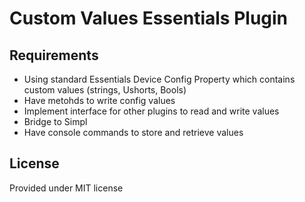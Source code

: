 # Custom Values Essentials Plugin 


## Requirements 

- Using standard Essentials Device Config Property which contains custom values  (strings, Ushorts, Bools)
- Have metohds to write config values
- Implement interface for other plugins to read and write values
- Bridge to Simpl
- Have console commands to store and retrieve values


## License

Provided under MIT license
